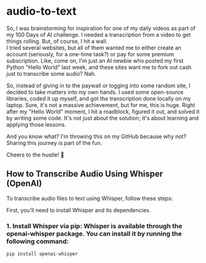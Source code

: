 # audio-to-text

So, I was brainstorming for inspiration for one of my daily videos as part of my 100 Days of AI challenge. 
I needed a transcription from a video to get things rolling. But, of course, I hit a wall.  
I tried several websites, but all of them wanted me to either create an account (seriously, for a one-time task?) or pay for some premium subscription. 
Like, come on, I'm just an AI newbie who posted my first Python "Hello World" last week, and these sites want me to fork out cash just to transcribe some audio? Nah.
 
So, instead of giving in to the paywall or logging into some random site, I decided to take matters into my own hands. 
I used some open-source libraries, coded it up myself, and got the transcription done locally on my laptop.
Sure, it's not a massive achievement, but for me, this is huge. 
Right after my "Hello World" moment, I hit a roadblock, figured it out, and solved it by writing some code. It's not just about the solution; it's about learning and applying those lessons.

And you know what? I'm throwing this on my GitHub because why not? Sharing this journey is part of the fun. 

Cheers to the hustle! 🥂


## How to Transcribe Audio Using Whisper (OpenAI)

To transcribe audio files to text using Whisper, follow these steps:


First, you'll need to install Whisper and its dependencies.

### 1. Install Whisper via pip: Whisper is available through the openai-whisper package. You can install it by running the following command:

```bash
pip install openai-whisper


